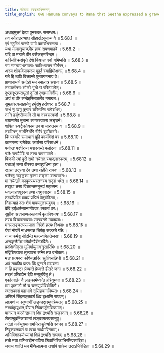 ```yaml
---
title: सीतया स्वदशाचिन्तनम्
title_english: 068 Hanuma conveys to Rama that Seetha expressed a grave doubt

---
```

<div class="audioEmbed"  caption="श्रीराम-हरिसीताराममूर्ति-घनपाठिभ्यां वचनम्" src="https://archive.org/download/Ramayana-recitation-Sriram-harisItArAmamUrti-Ghanapaati-v2/Kanda_5/Kanda_5_SK-068-Seetha_expressed_her_grave_doubt.mp3"></div>

  
अथाहमुत्तरं देव्या पुनरुक्तः ससम्भ्रमः।  
तव स्नेहान्नरव्याघ्र सौहार्दादनुमान्य वै ॥ 5.68.1 ॥   
एवं बहुविधं वाच्यो रामो दाशरथिस्त्वया।  
यथा मामाप्नुयाच्छीघ्रं हत्वा रावणमाहवे ॥ 5.68.2 ॥   
यदि वा मन्यसे वीर वसैकाहमरिन्दम।  
कस्मिंश्चित्संवृते देशे विश्रान्तः श्वो गमिष्यसि ॥ 5.68.3 ॥   
मम चाप्यल्पभाग्यायाः सान्निध्यात्तव वीर्यवन्।  
अस्य शोकविपाकस्य मुहूर्तं स्याद्विमोक्षणम् ॥ 5.68.4 ॥   
गते हि त्वयि विक्रान्ते पुनरागमनाय वै।  
प्राणानामपि सन्देहो मम स्यान्नात्र संशयः ॥ 5.68.5 ॥   
तवादर्शनजः शोको भूयो मां परितापयेत्।  
दुःखाद्दुःखपराभूतां दुर्गतां दुःखभागिनीम् ॥ 5.68.6 ॥   
अयं च वीर सन्देहस्तिष्ठतीव ममाग्रतः।  
सुमहांस्त्वत्सहायेषु हर्यृक्षेषु हरीश्वर ॥ 5.68.7 ॥   
कथं नु खलु दुष्पारं तरिष्यन्ति महोदधिम्।  
तानि हर्यृक्षसैन्यानि तौ वा नरवरात्मजौ ॥ 5.68.8 ॥   
त्रयाणामेव भूतानां सागरस्यास्य लङ्घने।  
शक्तिः स्याद्वैनतेयस्य तव वा मारुतस्य वा ॥ 5.68.9 ॥   
तदस्मिन् कार्यनिर्योगे वीरैवं दुरतिक्रमे।  
किं पश्यसि समाधानं ब्रूहि कार्यविदां वर ॥ 5.68.10 ॥   
काममस्य त्वमेवैकः कार्यस्य परिसाधने।  
पर्याप्तः परवीरघ्न यशस्यस्ते बलोदयः ॥ 5.68.11 ॥   
बलैः समग्रैर्यदि मां हत्वा रावणमाहवे।  
विजयी स्वां पुरीं रामो नयेत्तत् स्याद्यशस्करम् ॥ 5.68.12 ॥   
यथाऽहं तस्य वीरस्य वनादुपधिना हृता।  
रक्षसा तद्भया देव तथा नार्हति राघवः ॥ 5.68.13 ॥   
बलैस्तु सङ्कुलां कृत्वा लङ्कां परबलार्दनः।  
मां नयेद्यदि काकुत्स्थस्तत्तस्य सदृशं भवेत् ॥ 5.68.14 ॥   
तद्यथा तस्य विक्रान्तमनुरूपं महात्मनः।  
भवत्याहवशूरस्य तथा त्वमुपपादय ॥ 5.68.15 ॥   
तदर्थोपहितं वाक्यं प्रश्रितं हेतुसंहितम्।  
निशम्याहं ततः शेषं वाक्यमुत्तरमब्रुवम् ॥ 5.68.16 ॥   
देवि हर्यृक्षसैन्यानामीश्वरः प्लवतां वरः।  
सुग्रीवः सत्त्वसम्पन्नस्तवार्थे कृतनिश्चयः ॥ 5.68.17 ॥   
तस्य विक्रमसम्पन्नाः सत्त्ववन्तो महाबलाः।  
मनस्सङ्कल्पसम्पाता निदेशे हरयः स्थिताः ॥ 5.68.18 ॥   
येषां नोपरि नाधस्तान्न तिर्यक् सज्जते गतिः।  
न च कर्मसु सीदन्ति महत्स्वमिततेजसः ॥ 5.68.19 ॥   
असकृत्तैर्महाभागैर्वानरैर्बलदर्पितैः।  
प्रदक्षिणीकृता भूमिर्वायुमार्गानुसारिभिः ॥ 5.68.20 ॥   
मद्विशिष्टाश्च तुल्याश्च सन्ति तत्र वनौकसः।  
मत्तः प्रत्यवरः कश्चिन्नास्ति सुग्रीवसन्निधौ ॥ 5.68.21 ॥   
अहं तावदिह प्राप्तः किं पुनस्ते महाबलाः।  
न हि प्रकृष्टाः प्रेष्यन्ते प्रेष्यन्ते हीतरे जनाः ॥ 5.68.22 ॥   
तदलं परितापेन देवि मन्युर्व्यपैतु ते।  
एकोत्पातेन वै लङ्कामेष्यन्ति हरियूथपाः ॥ 5.68.23 ॥   
मम पृष्ठगतौ तौ च चन्द्रसूर्याविवोदितौ।  
त्वत्सकाशं महाभागे नृसिंहावागमिष्यतः ॥ 5.68.24 ॥   
अरिघ्नं सिंहसङ्काशं क्षिप्रं द्रक्ष्यसि राघवम्।  
लक्ष्मणं च धनुष्पाणीं लङ्काद्वारमुपस्थितम् ॥ 5.68.25 ॥   
नखदंष्ट्रायुधान् वीरान् सिंहशार्दूलविक्रमान्।  
वानरान् वारणेन्द्राभान् क्षिप्रं द्रक्ष्यसि सङ्गतान् ॥ 5.68.26 ॥   
शैलाम्बुदनिकाशानां लङ्कामलयसानुषु।  
नर्दतां कपिमुख्यानामचिराच्छ्रोष्यसि स्वनम् ॥ 5.68.27 ॥   
निवृत्तवनवासं च त्वया सार्धमरिन्दमम्।  
अभिषिक्तमयोध्यायां क्षिप्रं द्रक्ष्यसि राघवम् ॥ 5.68.28 ॥   
ततो मया वाग्भिरदीनभाषिणा शिवाभिरिष्टाभिरभिप्रसादिता।  
जगाम शान्तिं मम मैथिलात्मजा तवापि शोकेन तदाऽभिपीडिता ॥ 5.68.29 ॥   